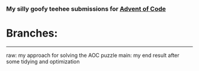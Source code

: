 ### My silly goofy teehee submissions for [Advent of Code](https://adventofcode.com/)

# Branches:
___
raw: my approach for solving the AOC puzzle
main: my end result after some tidying and optimization